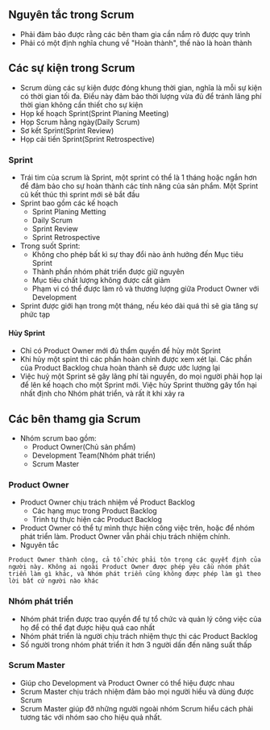 ## Nguyên tắc trong Scrum
* Phải đảm bảo được rằng các bên tham gia cần nắm rõ được quy trình
* Phải có một định nghĩa chung về "Hoàn thành", thế nào là hoàn thành

## Các sự kiện trong Scrum
* Scrum dùng các sự kiện được đóng khung thời gian, nghĩa là mỗi sự kiện có thời gian tối đa. Điều này đảm bảo thời lượng vừa đủ để tránh lãng phí thời gian không cần thiết cho sự kiện
* Họp kế hoạch Sprint(Sprint Planing Meeting)
* Họp Scrum hằng ngày(Daily Scrum)
* Sơ kết Sprint(Sprint Review)
* Họp cải tiến Sprint(Sprint Retrospective)

### Sprint
* Trái tim của scrum là Sprint, một sprint có thể  là 1 tháng hoặc ngắn hơn để đảm bảo cho sự hoàn thành các tính năng của sản phẩm. Một Sprint cũ kết thúc thì sprint mới sẽ bắt đầu
* Sprint bao gồm các kế hoạch
  * Sprint Planing Metting
  * Daily Scrum
  * Sprint Review
  * Sprint Retrospective
* Trong suốt Sprint:
  * Không cho phép bất kì sự thay đổi nào ảnh hưởng đến Mục tiêu Sprint
  * Thành phần nhóm phát triển được giữ nguyên
  * Mục tiêu chất lượng không được cắt giảm
  * Phạm vi có thể được làm rõ và thương lượng giữa Product Owner với Development
* Sprint được giới hạn trong một tháng, nếu kéo dài quá thì sẽ gia tăng sự phức tạp

#### Hủy Sprint
* Chỉ có Product Owner mới đủ thẩm quyền để hủy một Sprint
* Khi hủy một spint thì các phần hoàn chỉnh được xem xét lại. Các phần của Product Backlog chưa hoàn thành sẽ được ước lượng lại
* Việc huỷ một Sprint sẽ gây lãng phí tài nguyển, do mọi người phải họp lại để lên kế hoạch cho một Sprint mới. Việc hủy Sprint thường gây tổn hại nhất định cho Nhóm phát triển, và rất ít khi xảy ra


## Các bên thamg gia Scrum
* Nhóm scrum bao gồm:
  * Product Owner(Chủ sản phẩm)
  * Development Team(Nhóm phát triển)
  * Scrum Master

### Product Owner
* Product Owner chịu trách nhiệm về  Product Backlog
  * Các hạng mục trong Product Backlog
  * Trình tự thực hiện các Product Backlog
* Product Owner có thể tự mình thực hiện công việc trên, hoặc để nhóm phát triển làm. Product Owner vẫn phải chịu trách nhiệm chính.
* Nguyên tắc
```
Product Owner thành công, cả tổ chức phải tôn trọng các quyết định của người này. Không ai ngoài Product Owner được phép yêu cầu nhóm phát triển làm gì khác, và Nhóm phát triển cũng không được phép làm gì theo lời bất cứ người nào khác
```

### Nhóm phát triển
* Nhóm phát triển được trao quyền để tự tổ chức và quản lý công việc của họ để có thể đạt được hiệu quả cao nhất
* Nhóm phát triển là người chịu trách nhiệm thực thi các Product Backlog
* Số người trong nhóm phát triển ít hơn 3 người dấn đến năng suất thấp

### Scrum Master
* Giúp cho Development và Product Owner có thể hiệu được nhau
* Scrum Master chịu trách nhiệm đảm bảo mọi người hiểu và dùng được Scrum
* Scrum Master giúp đỡ những người ngoài nhóm Scrum hiểu cách phải tương tác với nhóm sao cho hiệu quả nhất.